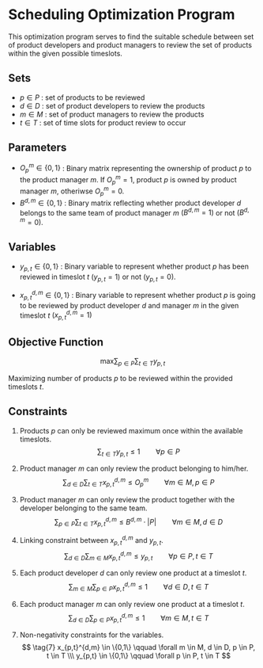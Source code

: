 # Scheduling Optimization Program
This optimization program serves to find the suitable schedule between set of product developers and product managers to review the set of products within the given possible timeslots.

## Sets
- $p \in P$ : set of products to be reviewed
- $d \in D$ : set of product developers to review the products
- $m \in M$ : set of product managers to review the products
- $t \in T$ : set of time slots for product review to occur

## Parameters
- $O_{p}^{m} \in \{0,1\}$ : Binary matrix representing the ownership of product $p$ to the product manager $m$. If $O_{p}^{m} = 1$, product $p$ is owned by product manager $m$, otheriwse $O_{p}^{m} = 0$.
- $B^{d,m} \in \{0,1\}$ : Binary matrix reflecting whether product developer $d$ belongs to the same team of product manager $m$ $(B^{d,m} = 1)$ or not $(B^{d,m} = 0)$.

## Variables
- $y_{p,t} \in \{0,1\}$ : Binary variable to represent whether product $p$ has been reviewed in timeslot $t$ $(y_{p,t} = 1)$ or not $(y_{p,t} = 0)$.

- $x_{p,t}^{d,m} \in \{0,1\}$ : Binary variable to represent whether product $p$ is going to be reviewed by product developer $d$ and manager $m$ in the given timeslot $t$ $(x_{p,t}^{d,m} = 1)$

## Objective Function

$$
\text{max} \sum_{p \in P} \sum_{t \in T} y_{p,t} 
$$

Maximizing number of products $p$ to be reviewed within the provided timeslots $t$.

## Constraints

1. Products $p$ can only be reviewed maximum once within the available timeslots. 
$$ \tag{1}
\sum_{t \in T} y_{p,t} \leq 1 \qquad \forall p \in P 
$$

2. Product manager $m$ can only review the product belonging to him/her.
$$ \tag{2}
\sum_{d \in D} \sum_{t \in T} x_{p,t}^{d,m} \leq O_p^m \qquad \forall m \in M, p \in P 
$$

3. Product manager $m$ can only review the product together with the developer belonging to the same team.
$$ \tag{3}
\sum_{p \in P} \sum_{t \in T} x_{p,t}^{d,m} \leq B^{d,m} \cdot |P| \qquad \forall m \in M, d \in D 
$$

4. Linking constraint between $x_{p,t}^{d,m}$ and $y_{p,t}$.
$$ \tag{4}
\sum_{d \in D} \sum_{m \in M} x_{p,t}^{d,m} \leq y_{p,t} \qquad \forall p \in P, t \in T 
$$

5. Each product developer $d$ can only review one product at a timeslot $t$.
$$ \tag{5}
\sum_{m \in M} \sum_{p \in P} x_{p,t}^{d,m} \leq 1 \qquad \forall d \in D, t \in T 
$$

6. Each product manager $m$ can only review one product at a timeslot $t$.
$$ \tag{6}
\sum_{d \in D} \sum_{p \in P} x_{p,t}^{d,m} \leq 1 \qquad \forall m \in M, t \in T 
$$

7. Non-negativity constraints for the variables.
$$ \tag{7}
x_{p,t}^{d,m} \in \{0,1\} \qquad \forall m \in M, d \in D, p \in P, t \in T 
\\\
y_{p,t} \in \{0,1\} \qquad \forall p \in P, t \in T
$$
